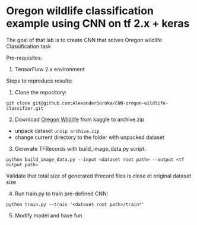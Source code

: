 # Oregon wildlife classification example using CNN on tf 2.x + keras

The goal of that lab is to create CNN that solves Oregon wildlife Classification task

Pre-requisites:
1. TensorFlow 2.x environment

Steps to reproduce results:
1. Clone the repository:
```
git clone git@github.com:AlexanderSoroka/CNN-oregon-wildlife-classifier.git
```
2. Download [Oregon Wildlife](https://www.kaggle.com/virtualdvid/oregon-wildlife) from kaggle to archive.zip
- unpack dataset `unzip archive.zip`
- change current directory to the folder with unpacked dataset

3. Generate TFRecords with build_image_data.py script:

```
python build_image_data.py --input <dataset root path> --output <tf output path>
```

Validate that total size of generated tfrecord files is close ot original dataset size

4. Run train.py to train pre-defined CNN:
```
python train.py --train '<dataset root path>/train*'
```

5. Modify model and have fun
